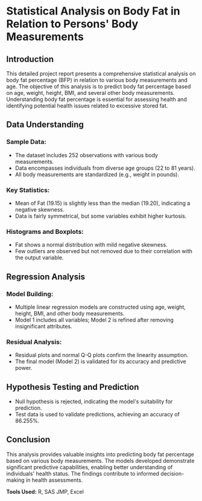 # Statistical Analysis on Body Fat in Relation to Persons' Body Measurements

## Introduction

This detailed project report presents a comprehensive statistical analysis on body fat percentage (BFP) in relation to various body measurements and age. The objective of this analysis is to predict body fat percentage based on age, weight, height, BMI, and several other body measurements. Understanding body fat percentage is essential for assessing health and identifying potential health issues related to excessive stored fat.

## Data Understanding

### Sample Data:
- The dataset includes 252 observations with various body measurements.
- Data encompasses individuals from diverse age groups (22 to 81 years).
- All body measurements are standardized (e.g., weight in pounds).

### Key Statistics:
- Mean of Fat (19.15) is slightly less than the median (19.20), indicating a negative skewness.
- Data is fairly symmetrical, but some variables exhibit higher kurtosis.

### Histograms and Boxplots:
- Fat shows a normal distribution with mild negative skewness.
- Few outliers are observed but not removed due to their correlation with the output variable.

## Regression Analysis

### Model Building:
- Multiple linear regression models are constructed using age, weight, height, BMI, and other body measurements.
- Model 1 includes all variables; Model 2 is refined after removing insignificant attributes.

### Residual Analysis:
- Residual plots and normal Q-Q plots confirm the linearity assumption.
- The final model (Model 2) is validated for its accuracy and predictive power.

## Hypothesis Testing and Prediction

- Null hypothesis is rejected, indicating the model's suitability for prediction.
- Test data is used to validate predictions, achieving an accuracy of 86.255%.

## Conclusion

This analysis provides valuable insights into predicting body fat percentage based on various body measurements. The models developed demonstrate significant predictive capabilities, enabling better understanding of individuals' health status. The findings contribute to informed decision-making in health assessments.

**Tools Used:** R, SAS JMP, Excel
